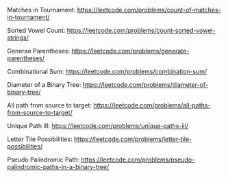 Matches in Tournament: https://leetcode.com/problems/count-of-matches-in-tournament/

Sorted Vowel Count: https://leetcode.com/problems/count-sorted-vowel-strings/

Generae Parentheses: https://leetcode.com/problems/generate-parentheses/

Combinational Sum: https://leetcode.com/problems/combination-sum/

Diameter of a Binary Tree: https://leetcode.com/problems/diameter-of-binary-tree/

All path from source to target: https://leetcode.com/problems/all-paths-from-source-to-target/

Unique Path III: https://leetcode.com/problems/unique-paths-iii/

Letter Tile Possibilities: https://leetcode.com/problems/letter-tile-possibilities/

Pseudo Palindromic Path: https://leetcode.com/problems/pseudo-palindromic-paths-in-a-binary-tree/
